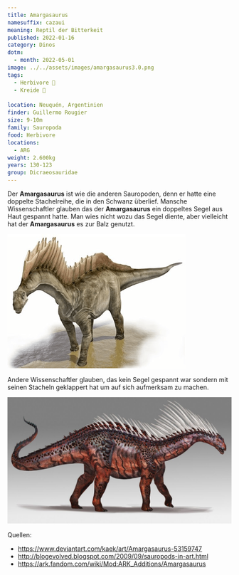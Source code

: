 ```yaml
---
title: Amargasaurus
namesuffix: cazaui
meaning: Reptil der Bitterkeit
published: 2022-01-16
category: Dinos
dotm:
  - month: 2022-05-01
image: ../../assets/images/amargasaurus3.0.png
tags:
  - Herbivore 🌿
  - Kreide 🦴
  
location: Neuquén, Argentinien
finder: Guillermo Rougier
size: 9-10m
family: Sauropoda
food: Herbivore
locations:
  - ARG
weight: 2.600kg
years: 130-123
group: Dicraeosauridae
---
```

Der **Amargasaurus** ist wie die anderen Sauropoden, denn er hatte eine doppelte Stachelreihe, die in den Schwanz überlief. Mansche Wissenschaftler glauben das der **Amargasaurus** ein doppeltes Segel aus Haut gespannt hatte. Man wies nicht wozu das Segel diente, aber vielleicht hat der **Amargasaurus** es zur Balz genutzt.

![Amargasaurus mit Haut Segel](../../assets/images/amargasaurus2.0.png)

Andere Wissenschaftler glauben, das kein Segel gespannt war sondern mit seinen Stacheln geklappert hat um auf sich aufmerksam zu machen.

![Amargasaurus ohne Haut Segel](../../assets/images/amargasaurus.jpg)

Quellen:

* <https://www.deviantart.com/kaek/art/Amargasaurus-53159747>
* <http://blogevolved.blogspot.com/2009/09/sauropods-in-art.html>
* <https://ark.fandom.com/wiki/Mod:ARK_Additions/Amargasaurus>
